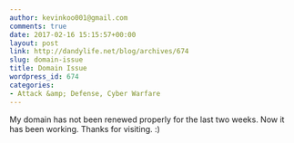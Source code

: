 ```yaml
---
author: kevinkoo001@gmail.com
comments: true
date: 2017-02-16 15:15:57+00:00
layout: post
link: http://dandylife.net/blog/archives/674
slug: domain-issue
title: Domain Issue
wordpress_id: 674
categories:
- Attack &amp; Defense, Cyber Warfare
---
```


My domain has not been renewed properly for the last two weeks. Now it has been working. Thanks for visiting. :)
